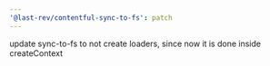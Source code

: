 ```yaml
---
'@last-rev/contentful-sync-to-fs': patch
---
```


update sync-to-fs to not create loaders, since now it is done inside createContext
